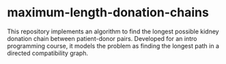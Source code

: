 # maximum-length-donation-chains
This repository implements an algorithm to find the longest possible kidney donation chain between patient-donor pairs. Developed for an intro programming course, it models the problem as finding the longest path in a directed compatibility graph.
